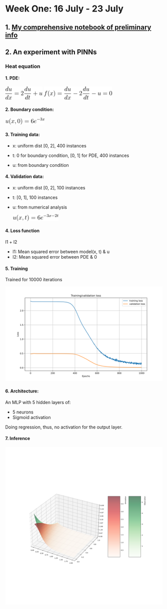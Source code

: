 <h1>Week One: 16 July - 23 July</h1>

## 1. [My comprehensive notebook of preliminary info](what_is_the_sun.md)

## 2. An experiment with PINNs

### Heat equation
#### 1. PDE:
<img src="resources/week_1/heat.png"/>

<img src="resources/week_1/fx.png"/>


#### 2. Boundary condition:
<img src="resources/week_1/boundary.png"/>

#### 3. Training data:
- x: uniform dist [0, 2], 400 instances

- t: 0 for boundary condition, [0, 1] for PDE, 400 instances

- u: from boundary condition

#### 4. Validation data:
- x: uniform dist [0, 2], 100 instances

- t: [0, 1], 100 instances

- u: from numerical analysis

    <img src="resources/week_1/gt.png"/>

#### 4. Loss function

l1 + l2
- l1: Mean squared error between model(x, t) & u
- l2: Mean squared error between PDE & 0

#### 5. Training

Trained for 10000 iterations

<img src="resources/week_1/curve.svg">

#### 6. Architecture:
An MLP with 5 hidden layers of:
- 5 neurons
- Sigmoid activation

Doing regression, thus, no activation for the output layer.


#### 7. Inference

<img src="resources/week_1/inf.svg">
